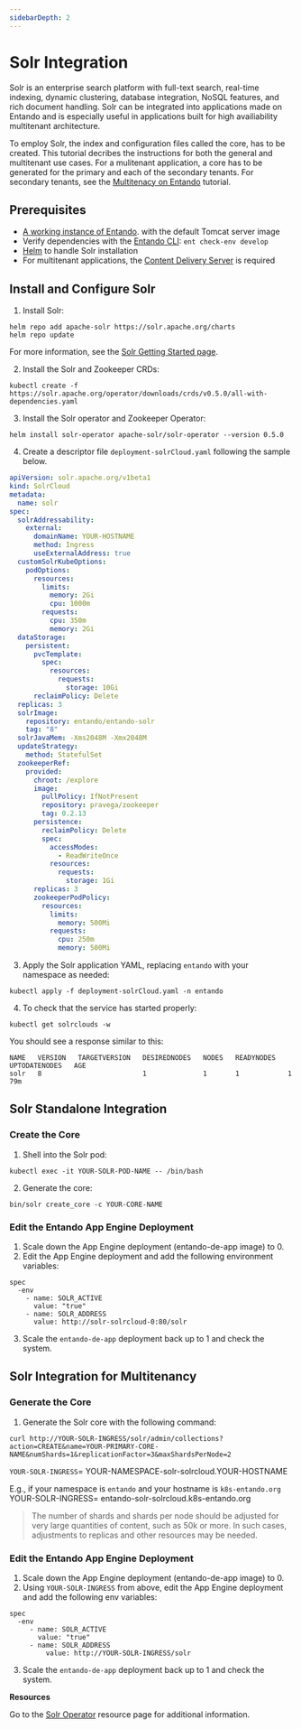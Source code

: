 ```yaml
---
sidebarDepth: 2
---
```


# Solr Integration
Solr is an enterprise search platform with full-text search, real-time indexing, dynamic clustering, database integration, NoSQL features, and rich document handling. Solr can be integrated into applications made on Entando and is especially useful in applications built for high availiability multitenant architecture.

To employ Solr, the index and configuration files called the core, has to be created. This tutorial decribes the instructions for both the general and multitenant use cases. For a mulitenant application, a core has to be generated for the primary and each of the secondary tenants. For secondary tenants, see the [Multitenacy on Entando](./multitenancy-tutorial.md) tutorial.

## Prerequisites
* [A working instance of Entando](../../docs/getting-started/README.md). with the default Tomcat server image
* Verify dependencies with the [Entando CLI](../../docs/getting-started/entando-cli.md): `ent check-env develop`
* [Helm](https://helm.sh/docs/intro/install/) to handle Solr installation
* For multitenant applications, the [Content Delivery Server](./mt-cds.md) is required 

## Install and Configure Solr 
 
1. Install Solr:  
```
helm repo add apache-solr https://solr.apache.org/charts
helm repo update
```  
For more information, see the [Solr Getting Started page](https://solr.apache.org/guide/7_3/solr-tutorial.html).

2. Install the Solr and Zookeeper CRDs:
```
kubectl create -f https://solr.apache.org/operator/downloads/crds/v0.5.0/all-with-dependencies.yaml
```
3. Install the Solr operator and Zookeeper Operator:
```
helm install solr-operator apache-solr/solr-operator --version 0.5.0
```
4. Create a descriptor file `deployment-solrCloud.yaml` following the sample below. 

``` yaml
apiVersion: solr.apache.org/v1beta1
kind: SolrCloud
metadata:
  name: solr
spec:
  solrAddressability:
    external:
      domainName: YOUR-HOSTNAME
      method: Ingress
      useExternalAddress: true
  customSolrKubeOptions:
    podOptions:
      resources:
        limits:
          memory: 2Gi
          cpu: 1000m
        requests:
          cpu: 350m
          memory: 2Gi
  dataStorage:
    persistent:
      pvcTemplate:
        spec:
          resources:
            requests:
              storage: 10Gi
      reclaimPolicy: Delete
  replicas: 3
  solrImage:
    repository: entando/entando-solr
    tag: "8"
  solrJavaMem: -Xms2048M -Xmx2048M
  updateStrategy:
    method: StatefulSet
  zookeeperRef:
    provided:
      chroot: /explore
      image:
        pullPolicy: IfNotPresent
        repository: pravega/zookeeper
        tag: 0.2.13
      persistence:
        reclaimPolicy: Delete
        spec:
          accessModes:
            - ReadWriteOnce
          resources:
            requests:
              storage: 1Gi
      replicas: 3
      zookeeperPodPolicy:
        resources:
          limits:
            memory: 500Mi
          requests:
            cpu: 250m
            memory: 500Mi

```

3. Apply the Solr application YAML, replacing `entando` with your namespace as needed:
```
kubectl apply -f deployment-solrCloud.yaml -n entando
```
4. To check that the service has started properly:
```
kubectl get solrclouds -w
```
You should see a response similar to this:
```
NAME   VERSION   TARGETVERSION   DESIREDNODES   NODES   READYNODES   UPTODATENODES   AGE
solr   8                         1              1       1            1               79m
```

## Solr Standalone Integration

### Create the Core
1. Shell into the Solr pod:
``` 
kubectl exec -it YOUR-SOLR-POD-NAME -- /bin/bash
```
2. Generate the core:
```
bin/solr create_core -c YOUR-CORE-NAME
```

### Edit the Entando App Engine Deployment
1. Scale down the App Engine deployment (entando-de-app image) to 0.
2. Edit the App Engine deployment and add the following environment variables:

```
spec
  -env
    - name: SOLR_ACTIVE
      value: "true"
    - name: SOLR_ADDRESS
      value: http://solr-solrcloud-0:80/solr
```
3. Scale the `entando-de-app` deployment back up to 1 and check the system.

## Solr Integration for Multitenancy 

### Generate the Core

1. Generate the Solr core with the following command: 

```
curl http://YOUR-SOLR-INGRESS/solr/admin/collections?action=CREATE&name=YOUR-PRIMARY-CORE-NAME&numShards=1&replicationFactor=3&maxShardsPerNode=2
```
`YOUR-SOLR-INGRESS`= YOUR-NAMESPACE-solr-solrcloud.YOUR-HOSTNAME

E.g., if your namespace is `entando` and your hostname is `k8s-entando.org`   
YOUR-SOLR-INGRESS= entando-solr-solrcloud.k8s-entando.org

>The number of shards and shards per node should be adjusted for very large quantities of content, such as 50k or more. In such cases, adjustments to replicas and other resources may be needed.

### Edit the Entando App Engine Deployment
1. Scale down the App Engine deployment (entando-de-app image) to 0.
2. Using `YOUR-SOLR-INGRESS` from above, edit the App Engine deployment and add the following env variables:

```
spec
  -env
     - name: SOLR_ACTIVE
       value: "true"
     - name: SOLR_ADDRESS
	     value: http://YOUR-SOLR-INGRESS/solr 
```
 
3. Scale the `entando-de-app` deployment back up to 1 and check the system.

**Resources**

Go to the [Solr Operator](https://artifacthub.io/packages/helm/apache-solr/solr-operator) resource page for additional information.